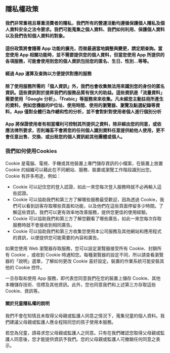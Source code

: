 ## 隱私權政策

#### 我們非常重視且尊重消費者的隱私，我們所有的營運活動均遵循保護個人隱私及個人資料安全之法令要求。我們可能蒐集之個人資料、我們如何利用、保護個人資料以及我們告知個人資料的對象。

#### 這份政策將會隨著 App 功能的擴充，而做最適當地調整與變更，請定期查詢。當您使用 App 相關功能時，並不需要提供您的個人資料，但當您使用 App 所提供的各項服務，可能會使用到您的個人資訊包括您的匿名、生日、性別…等等。

#### 經過 App 運算及查詢以方便提供對應的服務

#### 除了使用服務所需的「個人資訊」外，我們也會收集無法用來識別您的身份的匿名資訊。這些資訊對於提昇我們的服務品質有很大的助益。這些資訊是「流量資料」需要使用「Google 分析」、「Frabic」等服務來來收集。凡未經您主動註冊所產生的資料，例如您機器的IP位址、使用時間、使用的瀏覽器、瀏覽及點選紀錄等資料，App 僅對全體行為作總和性的分析，並不會對針對使用者個人進行個別分析

#### App 將保證使用者有相當權利可控制其所提供之資料，除非經由您的同意，或依應法律所要求，否則瀚荃不會將您的任何個人識別資料任意提供給他人使用，更不會任意出售、交換、或出租您的個人資訊給其他團體或個人。

### 我們如何使用Cookies

Cookie 是電腦、電視、手機或其他裝置上專門儲存資訊的小檔案，在裝置上放置 Cookie 的組織可以藉此在不同網站、服務、裝置或瀏覽工作階段識別出您。Cookie 有許多用途，例如：

+ Cookie 可以記住您的登入認證，如此一來您每次登入服務時就不必再輸入這些認證。
+ Cookie 可以協助我們和第三方了解哪些服務最受歡迎，因為透過 Cookie，我們可以看到訪客存取哪些頁面和功能，以及他們在這些頁面停留多少時間。了解這些資訊，我們可以更有效率地改善服務，提供您更佳的使用經驗。
+ Cookie 可以協助我們和第三方了解您觀看了哪些廣告，如此一來您每次存取服務時就不會接收到相同廣告。
+ Cookie 可以協助我們和第三方收集您使用本公司服務及其他網站和應用程式的資訊，以便提供您可能需要的內容和廣告。

如果您使用 Web 瀏覽器存取服務，您可以設定瀏覽器接受所有 Cookie、封鎖所有 Cookie ，或收到 Cookie 時通知您。每種瀏覽器的設定不同，所以請查看瀏覽器的「說明」選單，了解如何更改 Cookie 喜好設定。裝置的作業系統可能安裝其他的 Cookie 控件。

一旦存取和使用 App 服務，即代表您同意我們在您的裝置上儲存 Cookie、其他本機儲存技術、信標及其他資訊。此外，您也同意我們和上述第三方存取這些 Cookie、資訊等。

#### 關於兒童隱私權的說明

我們不會在知情且未取得父母親或監護人同意之情況下，蒐集兒童的個人資料。我們建議父母親或監護人應全程陪同您的孩子使用本服務。 

若您為兒童，請尋求您父母親或監護人之同意。只有在我們確認您取得父母親或監護人同意後，您才能提供資訊予我們。您的父母親或監護人可撤銷任何同意之表示。
